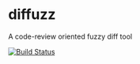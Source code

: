 # diffuzz

A code-review oriented fuzzy diff tool 

[![Build Status](https://travis-ci.org/ylmrx/diffuzz.svg?branch=master)](https://travis-ci.org/ylmrx/diffuzz)
